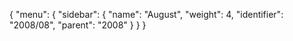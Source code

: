 {
  "menu": {
    "sidebar": {
      "name": "August",
      "weight": 4,
      "identifier": "2008/08",
      "parent": "2008"
    }
  }
}
